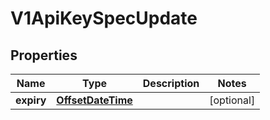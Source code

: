 # V1ApiKeySpecUpdate

## Properties
Name | Type | Description | Notes
------------ | ------------- | ------------- | -------------
**expiry** | [**OffsetDateTime**](OffsetDateTime.md) |  |  [optional]
